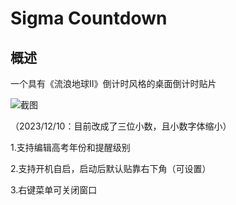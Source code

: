 # Sigma Countdown
## 概述
一个具有《流浪地球Ⅱ》倒计时风格的桌面倒计时贴片

![截图](https://github.com/NetheriteBowl/SigmaCountdown/assets/75211294/43396f17-0a28-49c7-883e-84b656595adf)

（2023/12/10：目前改成了三位小数，且小数字体缩小）

1.支持编辑高考年份和提醒级别

2.支持开机自启，启动后默认贴靠右下角（可设置）

3.右键菜单可关闭窗口
